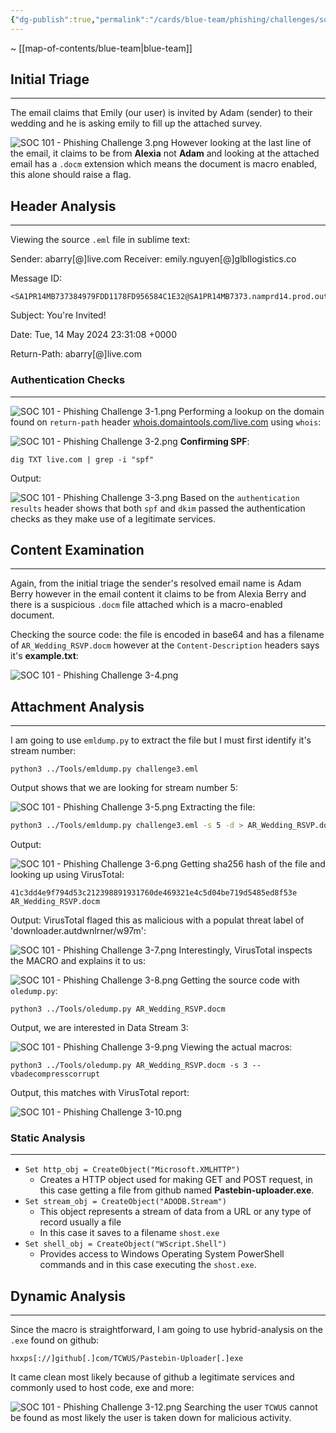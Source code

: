 ```yaml
---
{"dg-publish":true,"permalink":"/cards/blue-team/phishing/challenges/soc-101-phishing-challenge-3/"}
---
```


~ [[map-of-contents/blue-team\|blue-team]] 
## Initial Triage
---
The email claims that Emily (our user) is invited by Adam (sender) to their wedding and he is asking emily to fill up the attached survey.

![SOC 101 - Phishing Challenge 3.png](/img/user/cards/blue-team/phishing/images/SOC%20101%20-%20Phishing%20Challenge%203.png)
However looking at the last line of the email, it claims to be from **Alexia** not **Adam** and looking at the attached email has a `.docm` extension which means the document is macro enabled, this alone should raise a flag.
## Header Analysis
---
Viewing the source `.eml` file in sublime text:

Sender: abarry[@]live.com
Receiver: emily.nguyen[@]glbllogistics.co

Message ID:

```
<SA1PR14MB737384979FDD1178FD956584C1E32@SA1PR14MB7373.namprd14.prod.outlook.com>
```

Subject: You're Invited!

Date: Tue, 14 May 2024 23:31:08 +0000

Return-Path: abarry[@]live.com
### Authentication Checks
---

![SOC 101 - Phishing Challenge 3-1.png](/img/user/cards/blue-team/phishing/images/SOC%20101%20-%20Phishing%20Challenge%203-1.png)
Performing a lookup on the domain found on `return-path` header [whois.domaintools.com/live.com](https://whois.domaintools.com/live.com) using `whois`:

![SOC 101 - Phishing Challenge 3-2.png](/img/user/cards/blue-team/phishing/images/SOC%20101%20-%20Phishing%20Challenge%203-2.png)
**Confirming SPF**:

```
dig TXT live.com | grep -i "spf"
```

Output:

![SOC 101 - Phishing Challenge 3-3.png](/img/user/cards/blue-team/phishing/images/SOC%20101%20-%20Phishing%20Challenge%203-3.png)
Based on the `authentication results` header shows that both `spf` and `dkim` passed the authentication checks as they make use of a legitimate services.
## Content Examination
---
Again, from the initial triage the sender's resolved email name is Adam Berry however in the email content it claims to be from Alexia Berry and there is a suspicious `.docm` file attached which is a macro-enabled document.

Checking the source code: the file is encoded in base64 and has a filename of `AR_Wedding_RSVP.docm` however at the `Content-Description` headers says it's **example.txt**:

![SOC 101 - Phishing Challenge 3-4.png](/img/user/cards/blue-team/phishing/images/SOC%20101%20-%20Phishing%20Challenge%203-4.png)
## Attachment Analysis
---
I am going to use `emldump.py` to extract the file but I must first identify it's stream number:

```
python3 ../Tools/emldump.py challenge3.eml
```

Output shows that we are looking for stream number 5:

![SOC 101 - Phishing Challenge 3-5.png](/img/user/cards/blue-team/phishing/images/SOC%20101%20-%20Phishing%20Challenge%203-5.png)
Extracting the file:

```bash
python3 ../Tools/emldump.py challenge3.eml -s 5 -d > AR_Wedding_RSVP.docm
```

Output:

![SOC 101 - Phishing Challenge 3-6.png](/img/user/cards/blue-team/phishing/images/SOC%20101%20-%20Phishing%20Challenge%203-6.png)
Getting sha256 hash of the file and looking up using VirusTotal:

```
41c3dd4e9f794d53c212398891931760de469321e4c5d04be719d5485ed8f53e AR_Wedding_RSVP.docm
```

Output: VirusTotal flaged this as malicious with a populat threat label of 'downloader.autdwnlrner/w97m':

![SOC 101 - Phishing Challenge 3-7.png](/img/user/cards/blue-team/phishing/images/SOC%20101%20-%20Phishing%20Challenge%203-7.png)
Interestingly, VirusTotal inspects the MACRO and explains it to us:

![SOC 101 - Phishing Challenge 3-8.png](/img/user/cards/blue-team/phishing/images/SOC%20101%20-%20Phishing%20Challenge%203-8.png)
Getting the source code with `oledump.py`:

```
python3 ../Tools/oledump.py AR_Wedding_RSVP.docm
```

Output, we are interested in Data Stream 3:

![SOC 101 - Phishing Challenge 3-9.png](/img/user/cards/blue-team/phishing/images/SOC%20101%20-%20Phishing%20Challenge%203-9.png)
Viewing the actual macros:

```
python3 ../Tools/oledump.py AR_Wedding_RSVP.docm -s 3 --vbadecompresscorrupt
```

Output, this matches with VirusTotal report:

![SOC 101 - Phishing Challenge 3-10.png](/img/user/cards/blue-team/phishing/images/SOC%20101%20-%20Phishing%20Challenge%203-10.png)
### Static Analysis
---

- `Set http_obj = CreateObject("Microsoft.XMLHTTP")`
	- Creates a HTTP object used for making GET and POST request, in this case getting a file from github named **Pastebin-uploader.exe**.
- `Set stream_obj = CreateObject("ADODB.Stream")`
	- This object represents a stream of data from a URL or any type of record usually a file
	- In this case it saves to a filename `shost.exe`
- `Set shell_obj = CreateObject("WScript.Shell")`
	- Provides access to Windows Operating System PowerShell commands and in this case executing the `shost.exe`.
## Dynamic Analysis 
---
Since the macro is straightforward, I am going to use hybrid-analysis on the `.exe` found on github:

```
hxxps[://]github[.]com/TCWUS/Pastebin-Uploader[.]exe
```

It came clean most likely because of github a legitimate services and commonly used to host code, exe and more:

![SOC 101 - Phishing Challenge 3-12.png](/img/user/cards/blue-team/phishing/images/SOC%20101%20-%20Phishing%20Challenge%203-12.png)
Searching the user `TCWUS` cannot be found as most likely the user is taken down for malicious activity.

